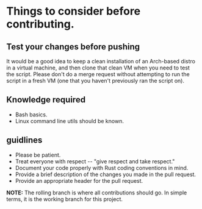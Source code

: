 # Things to consider before contributing.

## Test your changes before pushing

It would be a good idea to keep a clean installation of an Arch-based distro in a virtual machine, and then clone that clean VM when you need to test the script. Please don\'t do a merge request without attempting to run the script in a fresh VM (one that you haven\'t previously ran the script on).

## Knowledge required

- Bash basics.
- Linux command line utils should be known.

## guidlines

- Please be patient.
- Treat everyone with respect -- \"give respect and take respect.\"
- Document your code properly with Rust coding conventions in mind.
- Provide a brief description of the changes you made in the pull request.
- Provide an appropriate header for the pull request.

**NOTE:** The rolling branch is where all contributions should go. In simple terms, it is the working branch for this project.
